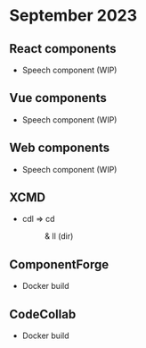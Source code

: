 # September 2023

## React components 
 * Speech component (WIP)

## Vue components 
 * Speech component (WIP)

## Web components 
 * Speech component (WIP)

## XCMD
* cdl => cd <dir> & ll (dir)

## ComponentForge 
 * Docker build 

## CodeCollab 
 * Docker build 
